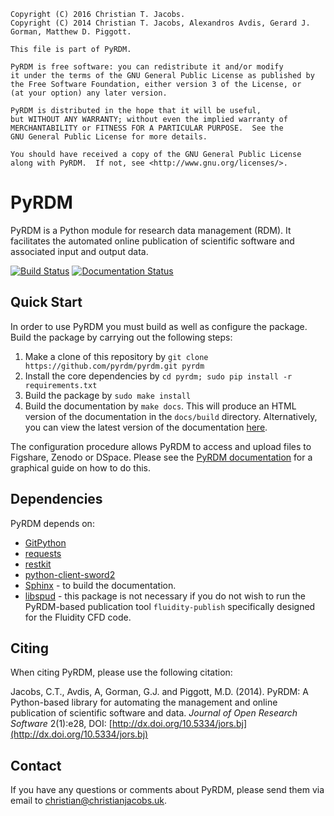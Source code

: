     Copyright (C) 2016 Christian T. Jacobs.
    Copyright (C) 2014 Christian T. Jacobs, Alexandros Avdis, Gerard J. Gorman, Matthew D. Piggott.

    This file is part of PyRDM.

    PyRDM is free software: you can redistribute it and/or modify
    it under the terms of the GNU General Public License as published by
    the Free Software Foundation, either version 3 of the License, or
    (at your option) any later version.

    PyRDM is distributed in the hope that it will be useful,
    but WITHOUT ANY WARRANTY; without even the implied warranty of
    MERCHANTABILITY or FITNESS FOR A PARTICULAR PURPOSE.  See the
    GNU General Public License for more details.

    You should have received a copy of the GNU General Public License
    along with PyRDM.  If not, see <http://www.gnu.org/licenses/>.

PyRDM
=====

PyRDM is a Python module for research data management (RDM). It facilitates the automated online publication of scientific software and associated input and output data.

[![Build Status](https://travis-ci.org/pyrdm/pyrdm.svg?branch=master)](https://travis-ci.org/pyrdm/pyrdm)
[![Documentation Status](https://readthedocs.org/projects/pyrdm/badge/?version=latest)](https://readthedocs.org/projects/pyrdm/?badge=latest)

Quick Start
-----------

In order to use PyRDM you must build as well as configure the package. Build the package by carrying out the following steps:

1. Make a clone of this repository by `git clone https://github.com/pyrdm/pyrdm.git pyrdm`
2. Install the core dependencies by `cd pyrdm; sudo pip install -r requirements.txt`
3. Build the package by `sudo make install`
4. Build the documentation by `make docs`. This will produce an HTML version of the documentation in the `docs/build` directory. Alternatively, you can view the latest version of the documentation [here](http://pyrdm.readthedocs.org).

The configuration procedure allows PyRDM to access and upload files to Figshare, Zenodo or DSpace. Please see the [PyRDM documentation](http://pyrdm.readthedocs.org) for a graphical guide on how to do this.

Dependencies
------------

PyRDM depends on:

* [GitPython](https://pypi.python.org/pypi/GitPython/)
* [requests](https://pypi.python.org/pypi/requests/)
* [restkit](https://pypi.python.org/pypi/restkit)
* [python-client-sword2](https://github.com/swordapp/python-client-sword2)
* [Sphinx](http://sphinx-doc.org/) - to build the documentation.
* [libspud](https://launchpad.net/spud) - this package is not necessary if you do not wish to run the PyRDM-based publication tool `fluidity-publish` specifically designed for the Fluidity CFD code.


Citing
------

When citing PyRDM, please use the following citation:

Jacobs, C.T., Avdis, A, Gorman, G.J. and Piggott, M.D. (2014). PyRDM: A Python-based library for automating the management and online publication of scientific software and data. *Journal of Open Research Software* 2(1):e28, DOI: [http://dx.doi.org/10.5334/jors.bj](http://dx.doi.org/10.5334/jors.bj)


Contact
-------

If you have any questions or comments about PyRDM, please send them via email to <christian@christianjacobs.uk>.

